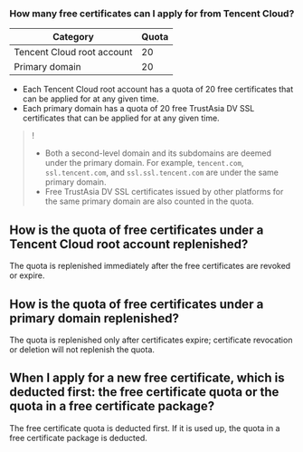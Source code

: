### How many free certificates can I apply for from Tencent Cloud?

| Category | Quota|
|---------|---------|
| Tencent Cloud root account | 20 |
| Primary domain | 20 |

- Each Tencent Cloud root account has a quota of 20 free certificates that can be applied for at any given time.
- Each primary domain has a quota of 20 free TrustAsia DV SSL certificates that can be applied for at any given time.

>!
>- Both a second-level domain and its subdomains are deemed under the primary domain. For example, `tencent.com`, `ssl.tencent.com`, and `ssl.ssl.tencent.com` are under the same primary domain.
>- Free TrustAsia DV SSL certificates issued by other platforms for the same primary domain are also counted in the quota.


## How is the quota of free certificates under a Tencent Cloud root account replenished?

The quota is replenished immediately after the free certificates are revoked or expire.

## How is the quota of free certificates under a primary domain replenished?

The quota is replenished only after certificates expire; certificate revocation or deletion will not replenish the quota.

## When I apply for a new free certificate, which is deducted first: the free certificate quota or the quota in a free certificate package?

The free certificate quota is deducted first. If it is used up, the quota in a free certificate package is deducted.

